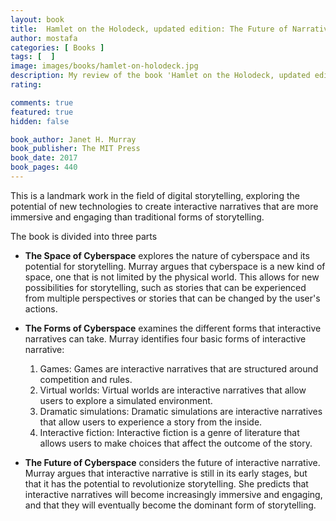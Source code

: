 ```yaml
---
layout: book
title:  Hamlet on the Holodeck, updated edition: The Future of Narrative in Cyberspace
author: mostafa
categories: [ Books ]
tags: [  ]
image: images/books/hamlet-on-holodeck.jpg
description: My review of the book 'Hamlet on the Holodeck, updated edition: The Future of Narrative in Cyberspace', by 'Janet H. Murray'
rating:

comments: true
featured: true
hidden: false

book_author: Janet H. Murray
book_publisher: The MIT Press
book_date: 2017
book_pages: 440
---
```


This is a landmark work in the field of digital storytelling, exploring the potential of new technologies to create interactive narratives that are more immersive and engaging than traditional forms of storytelling.

The book is divided into three parts

- **The Space of Cyberspace** explores the nature of cyberspace and its potential for storytelling. Murray argues that cyberspace is a new kind of space, one that is not limited by the physical world. This allows for new possibilities for storytelling, such as stories that can be experienced from multiple perspectives or stories that can be changed by the user's actions.

- **The Forms of Cyberspace** examines the different forms that interactive narratives can take. Murray identifies four basic forms of interactive narrative:

    1. Games: Games are interactive narratives that are structured around competition and rules.
    2. Virtual worlds: Virtual worlds are interactive narratives that allow users to explore a simulated environment.
    3. Dramatic simulations: Dramatic simulations are interactive narratives that allow users to experience a story from the inside.
    4. Interactive fiction: Interactive fiction is a genre of literature that allows users to make choices that affect the outcome of the story.

- **The Future of Cyberspace** considers the future of interactive narrative. Murray argues that interactive narrative is still in its early stages, but that it has the potential to revolutionize storytelling. She predicts that interactive narratives will become increasingly immersive and engaging, and that they will eventually become the dominant form of storytelling.
